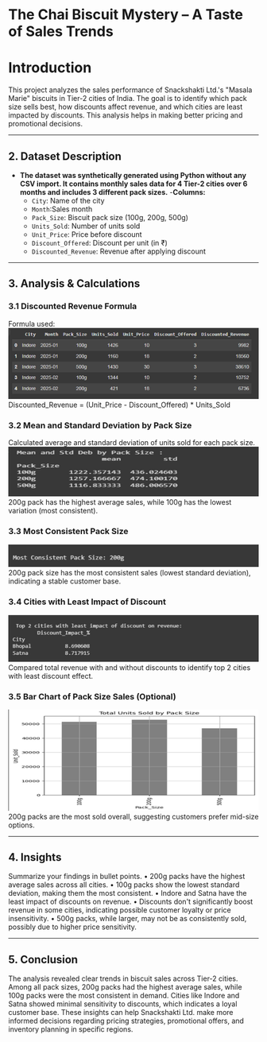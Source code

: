 # The Chai Biscuit Mystery – A Taste of Sales Trends

# Introduction
This project analyzes the sales performance of Snackshakti Ltd.'s "Masala Marie" biscuits in Tier-2 cities of India. The goal is to identify which pack size sells best, how discounts affect revenue, and which cities are least impacted by discounts. This analysis helps in making better pricing and promotional decisions.

---

## 2. Dataset Description
- **The dataset was synthetically generated using Python without any CSV import. It contains monthly sales data for 4 Tier-2 cities over 6 months and includes 3 different pack sizes.**
-**Columns:** 
    - `City`: Name of the city 
    - `Month`:Sales month  
    - `Pack_Size`: Biscuit pack size (100g, 200g, 500g) 
    - `Units_Sold`: Number of units sold 
    - `Unit_Price`: Price before discount 
    - `Discount_Offered`: Discount per unit (in ₹) 
    - `Discounted_Revenue`: Revenue after applying discount

---

## 3. Analysis & Calculations
### 3.1 Discounted Revenue Formula
Formula used:
![Discounted Revenue](outputs/discount_revenue.png)
Discounted_Revenue = (Unit_Price - Discount_Offered) * Units_Sold
### 3.2 Mean and Standard Deviation by Pack Size
Calculated average and standard deviation of units sold for each pack size.
![Mean and Standard Deviation](outputs/Mean&StdDev.png) 
200g pack has the highest average sales, while 100g has the lowest variation (most consistent).

### 3.3 Most Consistent Pack Size
![Most Consistent pack](outputs/MostConsistentPack.png)
200g pack size has the most consistent sales (lowest standard deviation), indicating a stable customer base.

### 3.4 Cities with Least Impact of Discount
![Least Impact Discount](outputs/leastAmountDiscount.png)
Compared total revenue with and without discounts to identify top 2 cities with least discount effect.
 
### 3.5 Bar Chart of Pack Size Sales (Optional)
![Bar Chart](outputs/BarChart.png)
200g packs are the most sold overall, suggesting customers prefer mid-size options.

---

## 4. Insights
Summarize your findings in bullet points.
•	200g packs have the highest average sales across all cities.
•	100g packs show the lowest standard deviation, making them the most consistent.
•	Indore and Satna have the least impact of discounts on revenue.
•	Discounts don't significantly boost revenue in some cities, indicating possible customer loyalty or price insensitivity.
•	500g packs, while larger, may not be as consistently sold, possibly due to higher price sensitivity.

---

## 5. Conclusion
The analysis revealed clear trends in biscuit sales across Tier-2 cities. Among all pack sizes, 200g packs had the highest average sales, while 100g packs were the most consistent in demand. Cities like Indore and Satna showed minimal sensitivity to discounts, which indicates a loyal customer base. These insights can help Snackshakti Ltd. make more informed decisions regarding pricing strategies, promotional offers, and inventory planning in specific regions.
